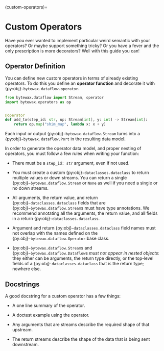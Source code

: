 (custom-operators)=
# Custom Operators

Have you ever wanted to implement particular weird semantic with your
operators? Or maybe support something tricky? Or you have a fever and
the only prescription is more decorators? Well with this guide you
can!

## Operator Definition

You can define new custom operators in terms of already existing
operators. To do this you define an **operator function** and decorate
it with {py:obj}`~bytewax.dataflow.operator`.

```python
from bytewax.dataflow import Stream, operator
import bytewax.operators as op


@operator
def add_to(step_id: str, up: Stream[int], y: int) -> Stream[int]:
    return op.map("shim_map", lambda x: x + y)
```

Each input or output {py:obj}`~bytewax.dataflow.Stream` turns into a
{py:obj}`~bytewax.dataflow.Port` in the resulting data model.

In order to generate the operator data model, and proper nesting of
operators, you must follow a few rules when writing your function:

- There must be a `step_id: str` argument, even if not used.

- You must create a custom {py:obj}`~dataclasses.dataclass` to return
  multiple values or down streams. You can return a single
  {py:obj}`~bytewax.dataflow.Stream` or `None` as well if you need a
  single or no down streams.

- All arguments, the return value, and return
  {py:obj}`~dataclasses.dataclass` fields that are
  {py:obj}`~bytewax.dataflow.Stream`s must have type annotations. We
  recommend annotating all the arguments, the return value, and all
  fields in a return {py:obj}`~dataclasses.dataclass`.

- Argument and return {py:obj}`~dataclasses.dataclass` field names
  must not overlap with the names defined on the
  {py:obj}`~bytewax.dataflow.Operator` base class.

- {py:obj}`~bytewax.dataflow.Stream`s and
  {py:obj}`~bytewax.dataflow.Dataflow`s _must not appear in nested
  objects_: they either can be arguments, the return type directly, or
  the top-level fields of a {py:obj}`~dataclasses.dataclass` that is
  the return type; nowhere else.

## Docstrings

A good docstring for a custom operator has a few things:

- A one line summary of the operator.

- A doctest example using the operator.

- Any arguments that are streams describe the required shape of that
  upstream.

- The return streams describe the shape of the data that is being sent
  downstream.
